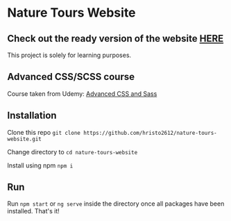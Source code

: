 # Nature Tours Website

<h2>Check out the ready version of the website <a href="https://hristo2612.github.io/nature-tours-website">HERE</a></h2>

This project is solely for learning purposes.

## Advanced CSS/SCSS course

Course taken from Udemy: <a href="https://www.udemy.com/course/advanced-css-and-sass/">Advanced CSS and Sass</a>

## Installation

Clone this repo `git clone https://github.com/hristo2612/nature-tours-website.git`

Change directory to `cd nature-tours-website`

Install using npm `npm i`

## Run

Run `npm start` or `ng serve` inside the directory once all packages have been installed.
That's it!

